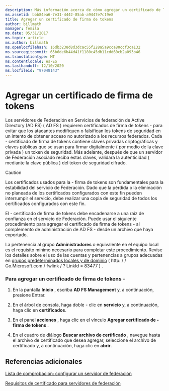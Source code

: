 ```yaml
---
description: Más información acerca de cómo agregar un certificado de Token-Signing
ms.assetid: bbb84ea6-7e31-4442-85ab-a9447e7c19e8
title: Agregar un certificado de firma de tokens
author: billmath
manager: femila
ms.date: 05/31/2017
ms.topic: article
ms.author: billmath
ms.openlocfilehash: 16db3238d8d3dcac55f228a5a9cca80ccf3ca132
ms.sourcegitcommit: 65b6de6b44d41f1180c45db11cdd60cb2a093b46
ms.translationtype: MT
ms.contentlocale: es-ES
ms.lasthandoff: 12/10/2020
ms.locfileid: "97048143"
---
```

# <a name="add-a-token-signing-certificate"></a>Agregar un certificado de firma de tokens


Los servidores de Federación en Servicios de federación de Active Directory (AD FS) \( AD FS \) requieren certificados de firma de tokens \- para evitar que los atacantes modifiquen o falsifican los tokens de seguridad en un intento de obtener acceso no autorizado a los recursos federados. Cada \- certificado de firma de tokens contiene claves privadas criptográficas y claves públicas que se usan para firmar digitalmente \( por medio de la clave privada \) un token de seguridad. Más adelante, después de que un servidor de Federación asociado reciba estas claves, validará la autenticidad \( mediante la clave pública \) del token de seguridad cifrado.

> [!CAUTION]
> Los certificados usados para la \- firma de tokens son fundamentales para la estabilidad del servicio de Federación. Dado que la pérdida o la eliminación no planeada de los certificados configurados con este fin pueden interrumpir el servicio, debe realizar una copia de seguridad de todos los certificados configurados con este fin.

El \- certificado de firma de tokens debe encadenarse a una raíz de confianza en el servicio de Federación. Puede usar el siguiente procedimiento para agregar el certificado de firma de tokens \- al complemento de administración de AD FS \- desde un archivo que haya exportado.

La pertenencia al grupo **Administradores** o equivalente en el equipo local es el requisito mínimo necesario para completar este procedimiento.  Revise los detalles sobre el uso de las cuentas y pertenencias a grupos adecuadas en [grupos predeterminados locales y de dominio](https://go.microsoft.com/fwlink/?LinkId=83477) \( http: \/ \/ Go.Microsoft.com \/ fwlink \/ ? LinkId \= 83477 \) .

### <a name="to-add-a-token-signing-certificate"></a>Para agregar un certificado de firma de tokens \-

1.  En la pantalla **Inicio** , escriba **AD FS Management** y, a continuación, presione Entrar.

2.  En el árbol de consola, haga doble \- clic en **servicio** y, a continuación, haga clic en **certificados**.

3.  En el panel **acciones** , haga clic en el vínculo **Agregar certificado de \- firma de tokens** .

4.  En el cuadro de diálogo **Buscar archivo de certificado** , navegue hasta el archivo de certificado que desea agregar, seleccione el archivo de certificado y, a continuación, haga clic en **abrir**.

## <a name="additional-references"></a>Referencias adicionales
[Lista de comprobación: configurar un servidor de federación](Checklist--Setting-Up-a-Federation-Server.md)

[Requisitos de certificado para servidores de federación](../design/certificate-requirements-for-federation-servers.md)

